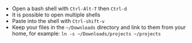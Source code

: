 * Open a bash shell with `Ctrl-Alt-T` then `Ctrl-d`
* It is possible to open multiple shells
* Paste into the shell with `Ctrl-shift-v`
* Keep your files in the `~/Downloads` directory and link to them from your home, for example: `ln -s ~/Downloads/projects ~/projects`
